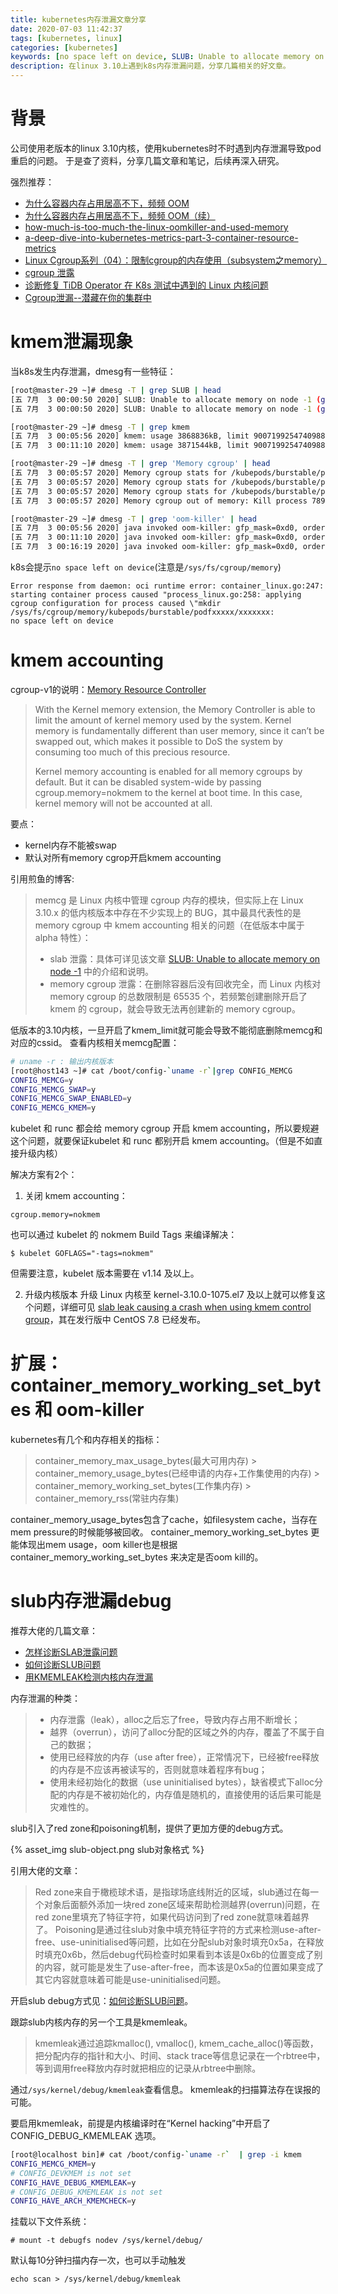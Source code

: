 ```yaml
---
title: kubernetes内存泄漏文章分享
date: 2020-07-03 11:42:37
tags: [kubernetes, linux]
categories: [kubernetes]
keywords: [no space left on device, SLUB: Unable to allocate memory on node, memcg]
description: 在linux 3.10上遇到k8s内存泄漏问题，分享几篇相关的好文章。
---
```


# 背景

公司使用老版本的linux 3.10内核，使用kubernetes时不时遇到内存泄漏导致pod重启的问题。
于是查了资料，分享几篇文章和笔记，后续再深入研究。
<!-- more -->

强烈推荐：
- [为什么容器内存占用居高不下，频频 OOM](https://eddycjy.com/posts/why-container-memory-exceed/)
- [为什么容器内存占用居高不下，频频 OOM（续）](https://eddycjy.com/posts/why-container-memory-exceed2/)
- [how-much-is-too-much-the-linux-oomkiller-and-used-memory](https://medium.com/faun/how-much-is-too-much-the-linux-oomkiller-and-used-memory-d32186f29c9d)
- [a-deep-dive-into-kubernetes-metrics-part-3-container-resource-metrics](https://blog.freshtracks.io/a-deep-dive-into-kubernetes-metrics-part-3-container-resource-metrics-361c5ee46e66)
- [Linux Cgroup系列（04）：限制cgroup的内存使用（subsystem之memory）](https://segmentfault.com/a/1190000008125359)
- [cgroup 泄露](https://www.bookstack.cn/read/kubernetes-practice-guide/troubleshooting-summary-cgroup-leaking.md)
- [诊断修复 TiDB Operator 在 K8s 测试中遇到的 Linux 内核问题](https://zhuanlan.zhihu.com/p/66895097)
- [Cgroup泄漏--潜藏在你的集群中](https://tencentcloudcontainerteam.github.io/2018/12/29/cgroup-leaking/)

# kmem泄漏现象

当k8s发生内存泄漏，dmesg有一些特征：
```sh
[root@master-29 ~]# dmesg -T | grep SLUB | head
[五 7月  3 00:00:50 2020] SLUB: Unable to allocate memory on node -1 (gfp=0x80d0)
[五 7月  3 00:00:50 2020] SLUB: Unable to allocate memory on node -1 (gfp=0x80d0)
```

```sh
[root@master-29 ~]# dmesg -T | grep kmem
[五 7月  3 00:05:56 2020] kmem: usage 3868836kB, limit 9007199254740988kB, failcnt 0
[五 7月  3 00:11:10 2020] kmem: usage 3871544kB, limit 9007199254740988kB, failcnt 0
```

```sh
[root@master-29 ~]# dmesg -T | grep 'Memory cgroup' | head
[五 7月  3 00:05:57 2020] Memory cgroup stats for /kubepods/burstable/pod20edac81-191c-4bc6-b85f-e23a65bc7931: cache:0KB rss:0KB rss_huge:0KB mapped_file:0KB swap:0KB inactive_anon:0KB active_anon:0KB inactive_file:0KB active_file:0KB unevictable:0KB
[五 7月  3 00:05:57 2020] Memory cgroup stats for /kubepods/burstable/pod20edac81-191c-4bc6-b85f-e23a65bc7931/47fe2a20f8dabf213dbcd0995ab220c7df41eea7e5ac2f444e2d9dab2a49ed39: cache:0KB rss:44KB rss_huge:0KB mapped_file:0KB swap:0KB inactive_anon:0KB active_anon:44KB inactive_file:0KB active_file:0KB unevictable:0KB
[五 7月  3 00:05:57 2020] Memory cgroup stats for /kubepods/burstable/pod20edac81-191c-4bc6-b85f-e23a65bc7931/26879c55393e26dbccdf7dfba2fcba9d5be00cd92f1be6929c24d9725a2adcdf: cache:40KB rss:325384KB rss_huge:202752KB mapped_file:0KB swap:0KB inactive_anon:0KB active_anon:325276KB inactive_file:4KB active_file:0KB unevictable:0KB
[五 7月  3 00:05:57 2020] Memory cgroup out of memory: Kill process 789343 (java) score 1074 or sacrifice child
```

```sh
[root@master-29 ~]# dmesg -T | grep 'oom-killer' | head
[五 7月  3 00:05:56 2020] java invoked oom-killer: gfp_mask=0xd0, order=0, oom_score_adj=996
[五 7月  3 00:11:10 2020] java invoked oom-killer: gfp_mask=0xd0, order=0, oom_score_adj=996
[五 7月  3 00:16:19 2020] java invoked oom-killer: gfp_mask=0xd0, order=0, oom_score_adj=996
```

k8s会提示`no space left on device`(注意是`/sys/fs/cgroup/memory`)
```
Error response from daemon: oci runtime error: container_linux.go:247:
starting container process caused "process_linux.go:258: applying
cgroup configuration for process caused \"mkdir
/sys/fs/cgroup/memory/kubepods/burstable/podfxxxxx/xxxxxxx:
no space left on device
```

# kmem accounting

cgroup-v1的说明：[Memory Resource Controller](https://www.kernel.org/doc/html/latest/admin-guide/cgroup-v1/memory.html)
>With the Kernel memory extension, the Memory Controller is able to limit the amount of kernel memory used by the system. Kernel memory is fundamentally different than user memory, since it can’t be swapped out, which makes it possible to DoS the system by consuming too much of this precious resource.
>
>Kernel memory accounting is enabled for all memory cgroups by default. But it can be disabled system-wide by passing cgroup.memory=nokmem to the kernel at boot time. In this case, kernel memory will not be accounted at all.

要点：
- kernel内存不能被swap
- 默认对所有memory cgrop开启kmem accounting

引用煎鱼的博客:
>memcg 是 Linux 内核中管理 cgroup 内存的模块，但实际上在 Linux 3.10.x 的低内核版本中存在不少实现上的 BUG，其中最具代表性的是 memory cgroup 中 kmem accounting 相关的问题（在低版本中属于 alpha 特性）：
>- slab 泄露：具体可详见该文章 [SLUB: Unable to allocate memory on node -1](https://pingcap.com/blog/try-to-fix-two-linux-kernel-bugs-while-testing-tidb-operator-in-k8s/#bug-1-unstable-kmem-accounting) 中的介绍和说明。
>- memory cgroup 泄露：在删除容器后没有回收完全，而 Linux 内核对 memory cgroup 的总数限制是 65535 个，若频繁创建删除开启了 kmem 的 cgroup，就会导致无法再创建新的 memory cgroup。


低版本的3.10内核，一旦开启了kmem_limit就可能会导致不能彻底删除memcg和对应的cssid。
查看内核相关memcg配置：
```sh
# uname -r : 输出内核版本
[root@host143 ~]# cat /boot/config-`uname -r`|grep CONFIG_MEMCG
CONFIG_MEMCG=y
CONFIG_MEMCG_SWAP=y
CONFIG_MEMCG_SWAP_ENABLED=y
CONFIG_MEMCG_KMEM=y
```

kubelet 和 runc 都会给 memory cgroup 开启 kmem accounting，所以要规避这个问题，就要保证kubelet 和 runc 都别开启 kmem accounting。（但是不如直接升级内核）

解决方案有2个：
1. 关闭 kmem accounting：
```
cgroup.memory=nokmem
```
也可以通过 kubelet 的 nokmem Build Tags 来编译解决：
```
$ kubelet GOFLAGS="-tags=nokmem"
```
但需要注意，kubelet 版本需要在 v1.14 及以上。

2. 升级内核版本
升级 Linux 内核至 kernel-3.10.0-1075.el7 及以上就可以修复这个问题，详细可见 [slab leak causing a crash when using kmem control group](https://bugzilla.redhat.com/show_bug.cgi?id=1507149#c101)，其在发行版中 CentOS 7.8 已经发布。


# 扩展：container_memory_working_set_bytes 和 oom-killer

kubernetes有几个和内存相关的指标：
>container_memory_max_usage_bytes(最大可用内存) >
>container_memory_usage_bytes(已经申请的内存+工作集使用的内存) >
>container_memory_working_set_bytes(工作集内存) >
>container_memory_rss(常驻内存集)

container_memory_usage_bytes包含了cache，如filesystem cache，当存在mem pressure的时候能够被回收。
container_memory_working_set_bytes 更能体现出mem usage，oom killer也是根据container_memory_working_set_bytes 来决定是否oom kill的。


# slub内存泄漏debug

推荐大佬的几篇文章：
- [怎样诊断SLAB泄露问题](http://linuxperf.com/?p=148)
- [如何诊断SLUB问题](http://linuxperf.com/?p=184)
- [用KMEMLEAK检测内核内存泄漏](http://linuxperf.com/?p=188)

内存泄漏的种类：
>- 内存泄露（leak），alloc之后忘了free，导致内存占用不断增长；
>- 越界（overrun），访问了alloc分配的区域之外的内存，覆盖了不属于自己的数据；
>- 使用已经释放的内存（use after free），正常情况下，已经被free释放的内存是不应该再被读写的，否则就意味着程序有bug；
>- 使用未经初始化的数据（use uninitialised bytes），缺省模式下alloc分配的内存是不被初始化的，内存值是随机的，直接使用的话后果可能是灾难性的。

slub引入了red zone和poisoning机制，提供了更加方便的debug方式。

{% asset_img slub-object.png slub对象格式 %}

引用大佬的文章：
>Red zone来自于橄榄球术语，是指球场底线附近的区域，slub通过在每一个对象后面额外添加一块red zone区域来帮助检测越界(overrun)问题，在red zone里填充了特征字符，如果代码访问到了red zone就意味着越界了。
>Poisoning是通过往slub对象中填充特征字符的方式来检测use-after-free、use-uninitialised等问题，比如在分配slub对象时填充0x5a，在释放时填充0x6b，然后debug代码检查时如果看到本该是0x6b的位置变成了别的内容，就可能是发生了use-after-free，而本该是0x5a的位置如果变成了其它内容就意味着可能是use-uninitialised问题。

开启slub debug方式见：[如何诊断SLUB问题](http://linuxperf.com/?p=184)。

跟踪slub内核内存的另一个工具是kmemleak。
>kmemleak通过追踪kmalloc(), vmalloc(), kmem_cache_alloc()等函数，把分配内存的指针和大小、时间、stack trace等信息记录在一个rbtree中，等到调用free释放内存时就把相应的记录从rbtree中删除。

通过`/sys/kernel/debug/kmemleak`查看信息。
kmemleak的扫描算法存在误报的可能。

要启用kmemleak，前提是内核编译时在“Kernel hacking”中开启了 CONFIG_DEBUG_KMEMLEAK 选项。
```sh
[root@localhost bin]# cat /boot/config-`uname -r`  | grep -i kmem
CONFIG_MEMCG_KMEM=y
# CONFIG_DEVKMEM is not set
CONFIG_HAVE_DEBUG_KMEMLEAK=y
# CONFIG_DEBUG_KMEMLEAK is not set
CONFIG_HAVE_ARCH_KMEMCHECK=y
```

挂载以下文件系统：
```
# mount -t debugfs nodev /sys/kernel/debug/
```

默认每10分钟扫描内存一次，也可以手动触发
```
echo scan > /sys/kernel/debug/kmemleak
```